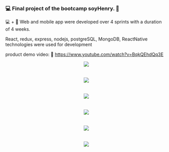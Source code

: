 ### :computer: Final project of the bootcamp soyHenry. :rocket:

:computer: + :iphone: Web and mobile app were developed over 4 sprints with a duration of 4 weeks.

React, redux, express, nodejs, postgreSQL, MongoDB, ReactNative technologies were used for development

product demo video: :movie_camera: https://www.youtube.com/watch?v=BqkQEhdQq3E


<p align='center'>
<img src='https://i.ibb.co/m0kqd5G/2.jpg' </img>
</br>
</br>
</br>
<img src='https://i.ibb.co/7CGXKkT/Screenshot-1.jpg' </img>
<br>
</br>
</br>
<img src='https://i.ibb.co/8sm2smc/clases.jpg' </img>
<br>
</br>
</br>
<img src='https://i.ibb.co/tM6LtYP/Screenshot-2.jpg' </img>
<br>
</br>
</br>
<img src='https://i.ibb.co/3T7njb1/perfil.jpg' </img>
<br>
</br>
</br>
<img src='https://i.ibb.co/rFk89n8/mobile.jpg' </img>
</p>


